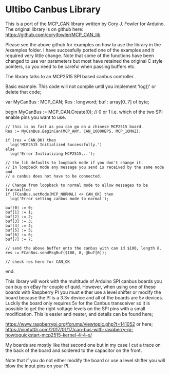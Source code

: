 Ultibo Canbus Library
=====================

  This is a port of the MCP_CAN library written by Cory J. Fowler for Arduino.
  The original library is on github here: https://github.com/coryjfowler/MCP_CAN_lib

  Please see the above github for examples on how to use the library in the
  /examples folder.  I have succesfully ported one of the examples and it required
  very little change. Note that some of the functions have been changed to
  use var parameters but most have retained the original C style pointers, so
  you need to be careful when passing buffers etc.

  The library talks to an MCP2515 SPI based canbus controller.

  Basic example. This code will not compile until you implement 'log()' or
  delete that code;


  var
    MyCanBus : MCP_CAN;
    Res : longword;
    buf : array[0..7] of byte;

  begin
    MyCanBus := MCP_CAN.Create(0);  // 0 or 1 i.e. which of the two SPI enable pins you want to use.

    // this is as fast as you can go on a chinese MCP2515 board.
    Res := MyCanBus.BeginCan(MCP_ANY, CAN_1000KBPS, MCP_16MHZ);

    if (res = CAN_OK) then
      log('MCP2515 Initialized Successfully.')
    else
      log('Error Initializing MCP2515...');

    // the lib defaults to loopback mode if you don't change it.
    // in loopback mode any message you send is received by the same node and
    // a canbus does not have to be connected.

    // Change from loopback to normal mode to allow messages to be transmitted
    if (FCanBus.setMode(MCP_NORMAL) <> CAN_OK) then
      log('Error setting canbus mode to normal');

    buf[0] := 0;
    buf[1] := 1;
    buf[2] := 2;
    buf[3] := 3;
    buf[4] := 4;
    buf[5] := 5;
    buf[6] := 6;
    buf[7] := 7;

    // send the above buffer onto the canbus with can id $100, length 8.
    res := FCanBus.sendMsgBuf($100, 8, @buf[0]);

    // check res here for CAN_OK
  end.

  This library will work with the multitude of Arduino SPI canbus boards you
  can buy on eBay for couple of quid. However, when using one of these boards
  with Raspberry PI you must either use a level shifter or modify the board
  because the PI is a 3.3v device and all of the boards are 5v devices. Luckily
  the board only requires 5v for the Canbus transceiver so it is possible to
  get the right voltage levels on the SPI pins with a small modification. This
  is easier and neater, and details can be found here;

  https://www.raspberrypi.org/forums/viewtopic.php?t=141052
  or here;
  https://vimtut0r.com/2017/01/17/can-bus-with-raspberry-pi-howtoquickstart-mcp2515-kernel-4-4-x/

  My boards are mostly like that second one but in my case I cut a trace on the
  back of the board and soldered to the capacitor on the front.

  Note that if you do not either modify the board or use a level shifter you
  will blow the input pins on your PI.

